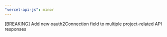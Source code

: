 ```yaml
---
"vercel-api-js": minor
---
```


[BREAKING] Add new oauth2Connection field to multiple project-related API responses